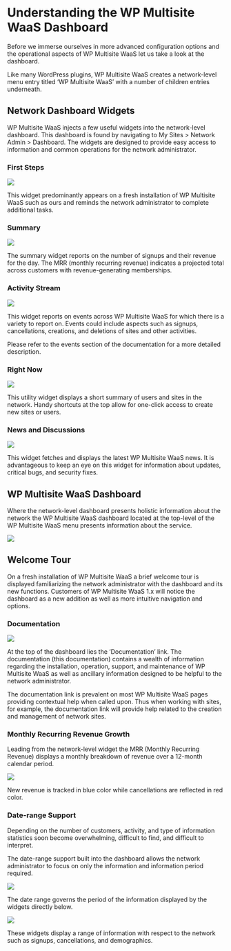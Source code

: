 # Understanding the WP Multisite WaaS Dashboard

Before we immerse ourselves in more advanced configuration options and the operational aspects of WP Multisite WaaS let us take a look at the dashboard.

Like many WordPress plugins, WP Multisite WaaS creates a network-level menu entry titled ‘WP Multisite WaaS’ with a number of children entries underneath.

## Network Dashboard Widgets

WP Multisite WaaS injects a few useful widgets into the network-level dashboard. This dashboard is found by navigating to My Sites > Network Admin > Dashboard. The widgets are designed to provide easy access to information and common operations for the network administrator.

### First Steps

![](https://wp-ultimo-space.fra1.cdn.digitaloceanspaces.com/hs-srqWv5VyzOrGTkof9L9a_Mmm8mdsbxSU8znvqjPFOav6rT_fzn3VQRxqqSU6m1216mVWYZTPpY-_1dBufyyPuaWQihxTrAYrwm8gPSN1XqLPuOZEzxC5O992EVxksgF2vy_5wRc0=s0)

This widget predominantly appears on a fresh installation of WP Multisite WaaS such as ours and reminds the network administrator to complete additional tasks.

### Summary

![](https://wp-ultimo-space.fra1.cdn.digitaloceanspaces.com/hs-Nv89hPbFoNmrfWpQn-OGMHuF7tmj88jfOiQCaJURlYABt_R43W82VFFCGlf8BtvvD6sUP1dJKrUWzfRa_F5wDk0AY623oEnHz82aSBog_1ljl0ZNGBMqzWFyLaoC5ROzOAUir99u=s0)

The summary widget reports on the number of signups and their revenue for the day. The MRR (monthly recurring revenue) indicates a projected total across customers with revenue-generating memberships.

### Activity Stream

![](https://wp-ultimo-space.fra1.cdn.digitaloceanspaces.com/hs-Y8E31QvWTL_xAFuo2fCqibJzQAUu_JZpF5v9g-iPqmnX1YoRgKcshwGup7oLkvPiJLoj1OhWDF3bp8yKR3A5xOAMEYkP2drb1NBDQUDThoPqUCYwhqcVr16CU71D6dHpx66fvmUj=s0)

This widget reports on events across WP Multisite WaaS for which there is a variety to report on. Events could include aspects such as signups, cancellations, creations, and deletions of sites and other activities.

Please refer to the events section of the documentation for a more detailed description.

### Right Now

![](https://wp-ultimo-space.fra1.cdn.digitaloceanspaces.com/hs-yS4I9VJSzTD0Frmek6zdBFtavvpkXMQBgPgR1YwEZe2uKMkRojiJG1lNroh8VUMtPgA_oYHWquq3ODerZV1wNHEpvvJxEyUdsVeo8A28oqEYQsteZwqT1a2zgjgEvdFlJVZC0SaU=s0)

This utility widget displays a short summary of users and sites in the network. Handy shortcuts at the top allow for one-click access to create new sites or users.

### News and Discussions

![](https://wp-ultimo-space.fra1.cdn.digitaloceanspaces.com/hs-Ovcqef6K5qSXNE6w80HoQGbR7XsJVp3TYicPsbEnn41LuA_USpQj5DGSZScB8oEsbsa7Bsfcl7s1-4BF1sD9axFfJE8Lt5Jg4LiuSSJujJiSP316BDvhyHl5k_WnzI3Endv33F5g=s0)

This widget fetches and displays the latest WP Multisite WaaS news. It is advantageous to keep an eye on this widget for information about updates, critical bugs, and security fixes.

## WP Multisite WaaS Dashboard

Where the network-level dashboard presents holistic information about the network the WP Multisite WaaS dashboard located at the top-level of the WP Multisite WaaS menu presents information about the service.

![](https://wp-ultimo-space.fra1.cdn.digitaloceanspaces.com/hs-Wz5dIEwYk16TZwTWFxYpQdMaUDrm1-I_zmx5d1vHUoJX1ZE38MZYWLaK9QaOTfDKU-J0hTQ_VlEflxKJ9YT3227K8h4XHiZzDVyFFQ-3kLz2klP5j2lZUhxDTRGgvYls8CNS0w0s=s0)

## Welcome Tour

On a fresh installation of WP Multisite WaaS a brief welcome tour is displayed familiarizing the network administrator with the dashboard and its new functions. Customers of WP Multisite WaaS 1.x will notice the dashboard as a new addition as well as more intuitive navigation and options.

### Documentation

![](https://wp-ultimo-space.fra1.cdn.digitaloceanspaces.com/hs-RYcf2DQi6AnVgd85FoU7p4l_F_TVNCVDiERXdjgcYLVwFpA7agYRlewopnQk-MWh6ynKRaM-E7fJYo7IaZHzu-KXtsoIMz9PpMOOV1ixKD-51Moy5n40h-95tQxHNFRW77FCyWnA=s0)

At the top of the dashboard lies the ‘Documentation’ link. The documentation (this documentation) contains a wealth of information regarding the installation, operation, support, and maintenance of WP Multisite WaaS as well as ancillary information designed to be helpful to the network administrator.

The documentation link is prevalent on most WP Multisite WaaS pages providing contextual help when called upon. Thus when working with sites, for example, the documentation link will provide help related to the creation and management of network sites.

### Monthly Recurring Revenue Growth

Leading from the network-level widget the MRR (Monthly Recurring Revenue) displays a monthly breakdown of revenue over a 12-month calendar period.

![](https://wp-ultimo-space.fra1.cdn.digitaloceanspaces.com/hs-CtooGWbZaA7vnIXoOW04G4HZoU4VN99EcLJ4OdUYuOckTE2lUj8g28HWqFjChcPi6YFGjRH4ZhbX5KtJag7s3E6FHIUxy7_3cGwKVJwwM9vkSCt3Ij_dDGyWEJ63cguMbtvXycHg=s0)

New revenue is tracked in blue color while cancellations are reflected in red color.

### Date-range Support

Depending on the number of customers, activity, and type of information statistics soon become overwhelming, difficult to find, and difficult to interpret.

The date-range support built into the dashboard allows the network administrator to focus on only the information and information period required.

![](https://wp-ultimo-space.fra1.cdn.digitaloceanspaces.com/hs-jzoAycLr5m-hjaJcYCQGefcGXUGZ7HVcinqH8pwl4bl0TitnOyzhvZXk5woDR1tx_Yo4jRaY_LKK5cnM35LvkOtgu36WC3yIhoiOcAmuCBVMO_VfAS1r39r5rsdNzafyp7gz60td=s0)

The date range governs the period of the information displayed by the widgets directly below.

![](https://wp-ultimo-space.fra1.cdn.digitaloceanspaces.com/hs-hbw7pqGFaUjgRFRX1toYJyGeSBpakVWHn7bAQH78Z5WoTWQ-5_iGP65BXM6RI22xz8m1ew3hzIjarVGtBChe2I3POorYckjZ7ZGmv7t0Y5Bl5sB5IEm0Boh9CXWfj97-7XZ4KLRQ=s0)

These widgets display a range of information with respect to the network such as signups, cancellations, and demographics.
